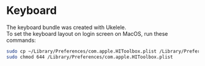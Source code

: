 # Keyboard
The keyboard bundle was created with Ukelele.  
To set the keyboard layout on login screen on MacOS, run these commands:
```zsh
sudo cp ~/Library/Preferences/com.apple.HIToolbox.plist /Library/Preferences/
sudo chmod 644 /Library/Preferences/com.apple.HIToolbox.plist
```
